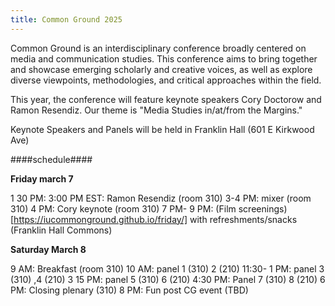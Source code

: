 ```yaml
---
title: Common Ground 2025
---
```

Common Ground is an interdisciplinary conference broadly centered on media and communication studies. This conference aims to bring together and showcase emerging scholarly and creative voices, as well as explore diverse viewpoints, methodologies, and critical approaches within the field.

This year, the conference will feature keynote speakers Cory Doctorow and Ramon Resendiz. Our theme is "Media Studies in/at/from the Margins."

Keynote Speakers and Panels will be held in Franklin Hall (601 E Kirkwood Ave)

####schedule####

**Friday march 7**

1 30 PM: 3:00 PM EST: Ramon Resendiz (room 310)
3-4 PM: mixer (room 310)
4 PM: Cory keynote (room 310)
7 PM- 9 PM: (Film screenings)[https://iucommonground.github.io/friday/] with refreshments/snacks (Franklin Hall Commons)



**Saturday March 8**

9 AM: Breakfast (room 310)
10 AM: panel 1 (310) 2 (210)
11:30- 1 PM: panel 3 (310) ,4 (210)
3 15 PM: panel 5 (310) 6 (210)
4:30 PM: Panel 7 (310) 8 (210)
6 PM: Closing plenary (310)
8 PM: Fun post CG event (TBD)
